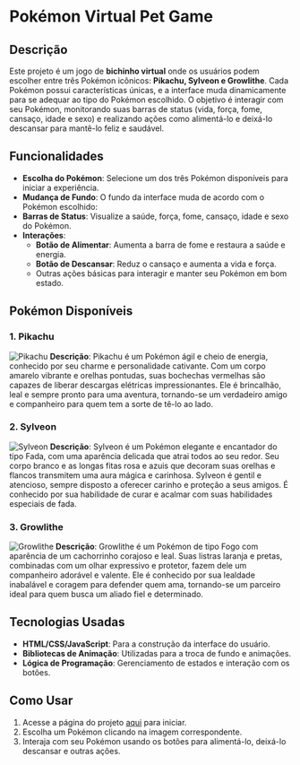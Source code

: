 # Pokémon Virtual Pet Game
 
## Descrição
Este projeto é um jogo de **bichinho virtual** onde os usuários podem escolher entre três Pokémon icônicos: **Pikachu, Sylveon e Growlithe**. Cada Pokémon possui características únicas, e a interface muda dinamicamente para se adequar ao tipo do Pokémon escolhido. O objetivo é interagir com seu Pokémon, monitorando suas barras de status (vida, força, fome, cansaço, idade e sexo) e realizando ações como alimentá-lo e deixá-lo descansar para mantê-lo feliz e saudável.
 
## Funcionalidades
- **Escolha do Pokémon**: Selecione um dos três Pokémon disponíveis para iniciar a experiência.
- **Mudança de Fundo**: O fundo da interface muda de acordo com o Pokémon escolhido:
- **Barras de Status**: Visualize a saúde, força, fome, cansaço, idade e sexo do Pokémon.
- **Interações**:
  - **Botão de Alimentar**: Aumenta a barra de fome e restaura a saúde e energia.
  - **Botão de Descansar**: Reduz o cansaço e aumenta a vida e força.
  - Outras ações básicas para interagir e manter seu Pokémon em bom estado.
 
## Pokémon Disponíveis
### 1. Pikachu
![Pikachu](https://64.media.tumblr.com/749983c52e7ed9c7e855a392f54941bc/tumblr_olpk16B1241w532cto1_500.gif)
**Descrição**: Pikachu é um Pokémon ágil e cheio de energia, conhecido por seu charme e personalidade cativante. Com um corpo amarelo vibrante e orelhas pontudas, suas bochechas vermelhas são capazes de liberar descargas elétricas impressionantes. Ele é brincalhão, leal e sempre pronto para uma aventura, tornando-se um verdadeiro amigo e companheiro para quem tem a sorte de tê-lo ao lado.
 
### 2. Sylveon
![Sylveon](https://a.deviantart.net/avatars-big/a/c/accirose.gif?8)
**Descrição**: Sylveon é um Pokémon elegante e encantador do tipo Fada, com uma aparência delicada que atrai todos ao seu redor. Seu corpo branco e as longas fitas rosa e azuis que decoram suas orelhas e flancos transmitem uma aura mágica e carinhosa. Sylveon é gentil e atencioso, sempre disposto a oferecer carinho e proteção a seus amigos. É conhecido por sua habilidade de curar e acalmar com suas habilidades especiais de fada.
 
### 3. Growlithe
![Growlithe](https://64.media.tumblr.com/9ea917dd47a9fd2ad0a3638179d6cfc6/tumblr_mkuqqsTeWn1r67h3uo1_500.gif)
**Descrição**: Growlithe é um Pokémon de tipo Fogo com aparência de um cachorrinho corajoso e leal. Suas listras laranja e pretas, combinadas com um olhar expressivo e protetor, fazem dele um companheiro adorável e valente. Ele é conhecido por sua lealdade inabalável e coragem para defender quem ama, tornando-se um parceiro ideal para quem busca um aliado fiel e determinado.
 
## Tecnologias Usadas
- **HTML/CSS/JavaScript**: Para a construção da interface do usuário.
- **Bibliotecas de Animação**: Utilizadas para a troca de fundo e animações.
- **Lógica de Programação**: Gerenciamento de estados e interação com os botões.
 
## Como Usar
1. Acesse a página do projeto [aqui](#) para iniciar.
2. Escolha um Pokémon clicando na imagem correspondente.
3. Interaja com seu Pokémon usando os botões para alimentá-lo, deixá-lo descansar e outras ações.
 
